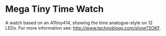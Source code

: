 # Mega Tiny Time Watch
A watch based on an ATtiny414, showing the time analogue-style on 12 LEDs.
For more information see: http://www.technoblogy.com/show?2OKF.
